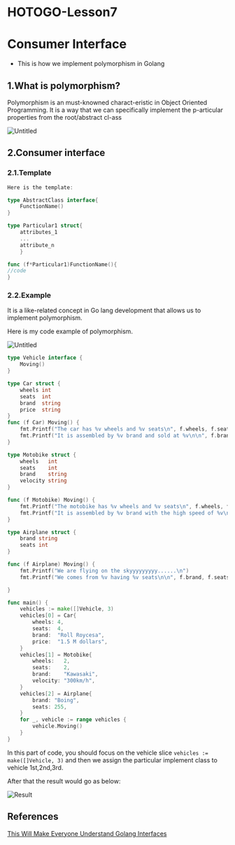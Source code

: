 # HOTOGO-Lesson7

# Consumer Interface

- This is how we implement polymorphism in Golang

## 1.What is polymorphism?

Polymorphism is an must-knowned charact-eristic in Object Oriented Programming. It is a way that we can specifically implement the p-articular properties from the root/abstract cl-ass

![Untitled](HOTOGO-Lesson7%208eddcb8e087c4631be0d89c49b4933b3/Untitled.png)

## 2.Consumer interface

### 2.1.Template

```go
Here is the template:

type AbstractClass interface{
	FunctionName()
}

type Particular1 struct{
	attributes_1
	...
	attribute_n
	}

func (f*Particular1)FunctionName(){
//code
}
```

### 2.2.Example

It is a like-related concept in Go lang development that allows us to implement polymorphism.

Here is my code example of polymorphism.

![Untitled](HOTOGO-Lesson7%208eddcb8e087c4631be0d89c49b4933b3/Untitled%201.png)

```go
type Vehicle interface {
	Moving()
}

```

```go
type Car struct {
	wheels int
	seats  int
	brand  string
	price  string
}
func (f Car) Moving() {
	fmt.Printf("The car has %v wheels and %v seats\n", f.wheels, f.seats)
	fmt.Printf("It is assembled by %v brand and sold at %v\n\n", f.brand, f.price)
}
```

```go
type Motobike struct {
	wheels   int
	seats    int
	brand    string
	velocity string
}

func (f Motobike) Moving() {
	fmt.Printf("The motobike has %v wheels and %v seats\n", f.wheels, f.seats)
	fmt.Printf("It is assembled by %v brand with the high speed of %v\n\n", f.brand, f.velocity)
}
```

```go
type Airplane struct {
	brand string
	seats int
}

func (f Airplane) Moving() {
	fmt.Printf("We are flying on the skyyyyyyyyy......\n")
	fmt.Printf("We comes from %v having %v seats\n\n", f.brand, f.seats)

}
```

```go
func main() {
	vehicles := make([]Vehicle, 3)
	vehicles[0] = Car{
		wheels: 4,
		seats:  4,
		brand:  "Roll Roycesa",
		price:  "1.5 M dollars",
	}
	vehicles[1] = Motobike{
		wheels:   2,
		seats:    2,
		brand:    "Kawasaki",
		velocity: "300km/h",
	}
	vehicles[2] = Airplane{
		brand: "Boing",
		seats: 255,
	}
	for _, vehicle := range vehicles {
		vehicle.Moving()
	}
}
```

In this part of code, you should focus on the vehicle slice `vehicles := make([]Vehicle, 3)` and then we assign the particular implement class to vehicle 1st,2nd,3rd.

After that the result would go as below:

![Result](result.png)

## References

[This Will Make Everyone Understand Golang Interfaces](https://www.youtube.com/watch?v=rH0bpx7I2Dk)
